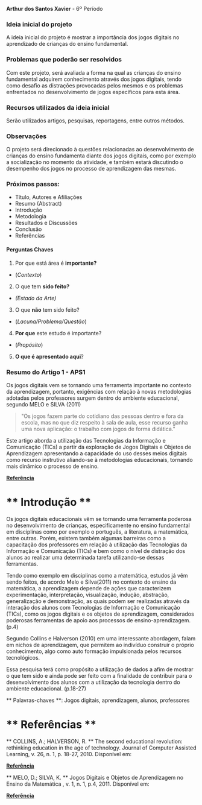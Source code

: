 **Arthur dos Santos Xavier** - 6º Período

### Ideia inicial do projeto

A ideia inicial do projeto é mostrar a importância dos jogos digitais no aprendizado de crianças do ensino fundamental.

### Problemas que poderão ser resolvidos

Com este projeto, será avaliada a forma na qual as crianças do ensino fundamental adquirem conhecimento através dos jogos digitais, tendo como desafio as distrações provocadas pelos mesmos e os problemas enfrentados no desenvolvimento de jogos específicos para esta área.

### Recursos utilizados da ideia inicial

Serão utilizados artigos, pesquisas, reportagens, entre outros métodos.

### Observações

O projeto será direcionado à questões relacionadas ao desenvolvimento de crianças do ensino fundamenta diante dos jogos digitais, como por exemplo a socialização no momento da atividade, e também estará discutindo o desempenho dos jogos no processo de aprendizagem das mesmas.


### Próximos passos:
* Título, Autores e Afiliações
* Resumo (Abstract)
* Introdução
* Metodologia
* Resultados e Discussões
* Conclusão
* Referências

#### Perguntas Chaves ####

1. Por que está área é **importante?**
* (*Contexto*)
2. O que tem **sido feito?**
 * *(Estado da Arte)*
3. O que **não** tem sido feito?
* (*Lacuna/Problema/Questão*)
4. **Por que** este estudo é importante?
* (*Propósito*)
5. **O que é apresentado aqui**?


### Resumo do Artigo 1 - APS1

Os jogos digitais vem se tornando uma ferramenta importante no contexto da aprendizagem, portanto, exigências com relação à novas metodologias adotadas pelos professores surgem dentro do ambiente educacional, segundo MELO e SILVA (2011)

  >"Os jogos fazem parte do cotidiano das pessoas dentro e fora da escola, mas no que diz respeito à sala de aula, esse recurso ganha uma nova aplicação: o trabalho com jogos de forma didática."

Este artigo aborda a utilização das Tecnologias da Informação e Comunicação (TICs) a partir da exploração de Jogos Digitais e Objetos de Aprendizagem apresentando a capacidade do uso desses meios digitais como recurso instrutivo aliando-se à metodologias educacionais, tornando mais dinâmico o processo de ensino.


 [**Referência**](http://www.pucrs.br/ciencias/viali/tic_literatura/artigos/objetos/CC_Melo_e_Silva.pdf)
 
   # **  Introdução **

Os jogos digitais educacionais vêm se tornando uma ferramenta poderosa no desenvolvimento de crianças, especificamente no ensino fundamental em disciplinas como por exemplo o português, a literatura, a matemática, entre outras. Porém, existem também algumas barreiras como a capacitação dos professores em relação à utilização das Tecnologias da Informação e Comunicação (TICs) e bem como o nível de distração dos alunos ao realizar uma determinada tarefa utilizando-se dessas ferramentas.

Tendo como exemplo em disciplinas como a matemática, estudos já vêm sendo feitos, de acordo  Melo e Silva(2011) no contexto do ensino da matemática, a aprendizagem depende de ações que caracterizem experimentação, interpretação, visualização, indução, abstração, generalização e demonstração, as quais podem ser realizadas através da interação dos alunos com Tecnologias de Informação e Comunicação (TICs), como os jogos digitais e os objetos de aprendizagem, considerados poderosas ferramentas de apoio aos processos de ensino-aprendizagem. (p.4)

Segundo Collins e Halverson (2010) em uma interessante abordagem, falam em nichos de aprendizagem, que permitem ao indivíduo construir o próprio conhecimento, algo como auto formação impulsionada pelos recursos tecnológicos.

 Essa pesquisa terá como propósito a utilização de dados a afim de mostrar o que tem sido e ainda pode ser feito com a finalidade de contribuir para o desenvolvimento dos alunos com a utilização da tecnologia dentro do ambiente educacional. (p.18-27)

** Palavras-chaves **:  Jogos digitais, aprendizagem, alunos, professores


# ** Referências **

** COLLINS, A.; HALVERSON, R. ** The second educational revolution: rethinking education in the age of technology. Journal of Computer Assisted Learning, v. 26, n. 1, p. 18-27, 2010. Disponível em: 

[**Referência**](https://www.academia.edu/1031570/The_Second_Educational_Revolution_Rethinking_Education_in_the_Age_of_Technology?auto=download>) 

** MELO, D.; SILVA, K. ** Jogos Digitais e Objetos de Aprendizagem no Ensino da Matemática , v. 1, n. 1, p.4, 2011. Disponível em: 
 
 [**Referência**](http://www.pucrs.br/ciencias/viali/tic_literatura/artigos/objetos/CC_Melo_e_Silva.pdf) 

